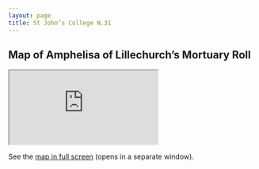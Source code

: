 ```yaml
---
layout: page
title: St John’s College N.31
---
```


## Map of Amphelisa of Lillechurch’s Mortuary Roll

<iframe class="resp-iframe" src="https://medievalnetworks.github.io/mnm/map/map_st-johnN31.html"></iframe>

See the [map in full screen](https://medievalnetworks.github.io/mnm/map/map_st-johnN31.html) (opens in a separate window).

